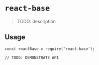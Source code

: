 # `react-base`

> TODO: description

## Usage

```
const reactBase = require('react-base');

// TODO: DEMONSTRATE API
```
